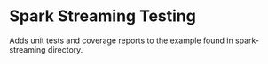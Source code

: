 # Spark Streaming Testing 

Adds unit tests and coverage reports to the example found in spark-streaming directory.
